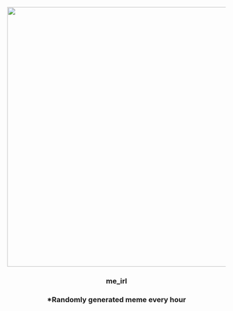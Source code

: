<p align="center">
        <img src="https://i.redd.it/4tbi0r8drpv81.jpg" width="600" height="600">
        </p>
        <h3 align="center">me_irl</h3>
        <h3 align="center">*Randomly generated meme every hour</h3>
    